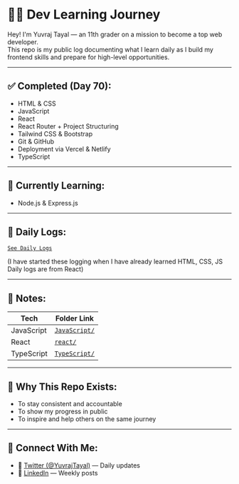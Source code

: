 # 👨‍💻 Dev Learning Journey

Hey! I'm Yuvraj Tayal — an 11th grader on a mission to become a top web developer.  
This repo is my public log documenting what I learn daily as I build my frontend skills and prepare for high-level opportunities.

---

## ✅ Completed (Day 70):
- HTML & CSS 
- JavaScript 
- React 
- React Router + Project Structuring
- Tailwind CSS & Bootstrap
- Git & GitHub 
- Deployment via Vercel & Netlify
- TypeScript
---

## 🚀 Currently Learning:
- Node.js & Express.js
---

## 📅 Daily Logs:
  [`See Daily Logs`](./Daily_Logs) 

(I have started these logging when I have already learned HTML, CSS, JS Daily logs are from React)

---

## 📄 Notes:
| Tech        | Folder Link                      |
|-------------|----------------------------------|
| JavaScript       | [`JavaScript/`](./JavaScript)              |
| React       | [`react/`](./react)              |
| TypeScript       | [`TypeScript/`](./TypeScript)              |

---

## 🧠 Why This Repo Exists:
- To stay consistent and accountable
- To show my progress in public
- To inspire and help others on the same journey

---

## 📍 Connect With Me:
- 💬 [Twitter (@YuvrajTayal)](https://x.com/YuvrajTayal) — Daily updates
- 🔗 [LinkedIn](https://www.linkedin.com/in/yuvraj-tayal-7a3a48356/) — Weekly posts
